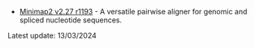 
* [Minimap2 v2.27 r1193](https://github.com/lh3/minimap2) - A versatile pairwise aligner for genomic and spliced nucleotide sequences.

Latest update:
13/03/2024

